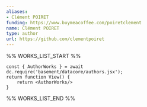 ```yaml
---
aliases:
- Clément POIRET
funding: https://www.buymeacoffee.com/poiretclement
name: Clément POIRET
type: author
url: https://github.com/clementpoiret
---
```



%% WORKS_LIST_START %%

```datacorejsx
const { AuthorWorks } = await dc.require('basement/datacore/authors.jsx');
return function View() {
    return <AuthorWorks/>
}
```
%% WORKS_LIST_END %%